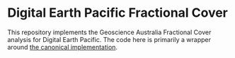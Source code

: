 # Digital Earth Pacific Fractional Cover

This repository implements the Geoscience Australia Fractional Cover
analysis for Digital Earth Pacific. The code here is primarily a wrapper
around [the canonical implementation](https://github.com/GeoscienceAustralia/fc).
